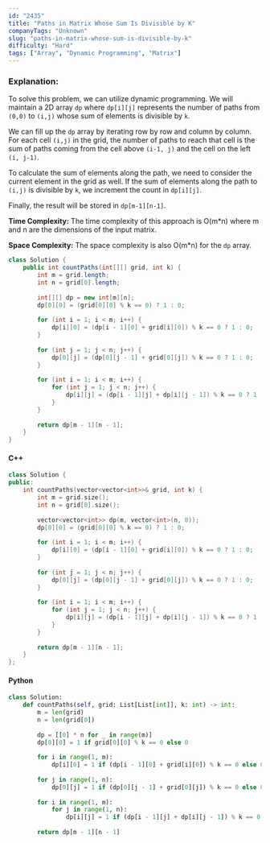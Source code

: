 ```yaml
---
id: "2435"
title: "Paths in Matrix Whose Sum Is Divisible by K"
companyTags: "Unknown"
slug: "paths-in-matrix-whose-sum-is-divisible-by-k"
difficulty: "Hard"
tags: ["Array", "Dynamic Programming", "Matrix"]
---
```


### Explanation:
To solve this problem, we can utilize dynamic programming. We will maintain a 2D array `dp` where `dp[i][j]` represents the number of paths from `(0,0)` to `(i,j)` whose sum of elements is divisible by `k`.

We can fill up the `dp` array by iterating row by row and column by column. For each cell `(i,j)` in the grid, the number of paths to reach that cell is the sum of paths coming from the cell above `(i-1, j)` and the cell on the left `(i, j-1)`.

To calculate the sum of elements along the path, we need to consider the current element in the grid as well. If the sum of elements along the path to `(i,j)` is divisible by `k`, we increment the count in `dp[i][j]`.

Finally, the result will be stored in `dp[m-1][n-1]`.

**Time Complexity:**
The time complexity of this approach is O(m*n) where m and n are the dimensions of the input matrix.

**Space Complexity:**
The space complexity is also O(m*n) for the `dp` array.

```java
class Solution {
    public int countPaths(int[][] grid, int k) {
        int m = grid.length;
        int n = grid[0].length;
        
        int[][] dp = new int[m][n];
        dp[0][0] = (grid[0][0] % k == 0) ? 1 : 0;
        
        for (int i = 1; i < m; i++) {
            dp[i][0] = (dp[i - 1][0] + grid[i][0]) % k == 0 ? 1 : 0;
        }
        
        for (int j = 1; j < n; j++) {
            dp[0][j] = (dp[0][j - 1] + grid[0][j]) % k == 0 ? 1 : 0;
        }
        
        for (int i = 1; i < m; i++) {
            for (int j = 1; j < n; j++) {
                dp[i][j] = (dp[i - 1][j] + dp[i][j - 1]) % k == 0 ? 1 : 0;
            }
        }
        
        return dp[m - 1][n - 1];
    }
}
```

#### C++
```cpp
class Solution {
public:
    int countPaths(vector<vector<int>>& grid, int k) {
        int m = grid.size();
        int n = grid[0].size();
        
        vector<vector<int>> dp(m, vector<int>(n, 0));
        dp[0][0] = (grid[0][0] % k == 0) ? 1 : 0;
        
        for (int i = 1; i < m; i++) {
            dp[i][0] = (dp[i - 1][0] + grid[i][0]) % k == 0 ? 1 : 0;
        }
        
        for (int j = 1; j < n; j++) {
            dp[0][j] = (dp[0][j - 1] + grid[0][j]) % k == 0 ? 1 : 0;
        }
        
        for (int i = 1; i < m; i++) {
            for (int j = 1; j < n; j++) {
                dp[i][j] = (dp[i - 1][j] + dp[i][j - 1]) % k == 0 ? 1 : 0;
            }
        }
        
        return dp[m - 1][n - 1];
    }
};
```

#### Python
```python
class Solution:
    def countPaths(self, grid: List[List[int]], k: int) -> int:
        m = len(grid)
        n = len(grid[0])
        
        dp = [[0] * n for _ in range(m)]
        dp[0][0] = 1 if grid[0][0] % k == 0 else 0
        
        for i in range(1, m):
            dp[i][0] = 1 if (dp[i - 1][0] + grid[i][0]) % k == 0 else 0
        
        for j in range(1, n):
            dp[0][j] = 1 if (dp[0][j - 1] + grid[0][j]) % k == 0 else 0
        
        for i in range(1, m):
            for j in range(1, n):
                dp[i][j] = 1 if (dp[i - 1][j] + dp[i][j - 1]) % k == 0 else 0
        
        return dp[m - 1][n - 1]
```